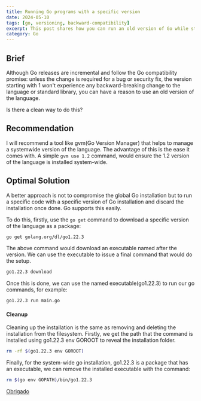 ```yaml
---
title: Running Go programs with a specific version
date: 2024-05-10
tags: [go, versioning, backward-compatibility]
excerpt: This post shares how you can run an old version of Go while still having your machine's default Go - which is newer.
category: Go
---
```


## Brief

Although Go releases are incremental and follow the Go compatibility promise: unless the change is required for a bug or security fix, the version starting with 1 won't experience any backward-breaking change to the language or standard library, you can have a reason to use an old version of the language.

Is there a clean way to do this?

## Recommendation

I will recommend a tool like gvm(Go Version Manager) that helps to manage a systemwide version of the language. The advantage of this is the ease it comes with. A simple `gvm use 1.2` command, would ensure the 1.2 version of the language is installed system-wide.

## Optimal Solution

A better approach is not to compromise the global Go installation but to run a specific code with a specific version of Go installation and discard the installation once done. Go supports this easily.

To do this, firstly, use the `go get` command to download a specific version of the language as a package:

```bash
go get golang.org/dl/go1.22.3
```

The above command would download an executable named after the version. We can use the executable to issue a final command that would do the setup.

```bash
go1.22.3 download
```

Once this is done, we can use the named executable(go1.22.3) to run our go commands, for example:

```bash
go1.22.3 run main.go
```

#### Cleanup

Cleaning up the installation is the same as removing and deleting the installation from the filesystem. Firstly, we get the path that the command is installed using go1.22.3 env GOROOT to reveal the installation folder.

```bash
rm -rf $(go1.22.3 env GOROOT)
```

Finally, for the system-wide go installation, go1.22.3 is a package that has an executable, we can remove the installed executable with the command:

```bash
rm $(go env GOPATH)/bin/go1.22.3
```



[Obrigado](https://translate.google.com/?sl=auto&tl=en&text=Obrigado&op=translate)
